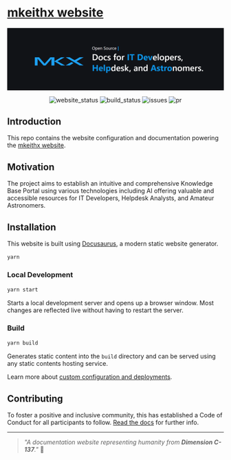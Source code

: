 # [mkeithx website](https://mkeithx.github.io/)

<p align="center">
    <a href="https://mkeithx.github.io">
    <img align="center" src="./assets/github-banner.png"/>
    </a>
</p>

<div align="center">

![website_status](https://img.shields.io/website?url=https%3A%2F%2Fmkeithx.github.io%2F&style=for-the-badge&label=Website)
![build_status](https://img.shields.io/github/actions/workflow/status/mkeithx/mkeithx.github.io/deploy.yml?style=for-the-badge)
![issues](https://img.shields.io/github/issues/mkeithx/mkeithx.github.io?style=for-the-badge)
![pr](https://img.shields.io/github/issues-pr/mkeithx/mkeithx.github.io?style=for-the-badge)

</div>

## Introduction
This repo contains the website configuration and documentation powering the [mkeithx website](https://mkeithx.github.io).

## Motivation
The project aims to establish an intuitive and comprehensive Knowledge Base Portal using various technologies including AI offering valuable and accessible resources for IT Developers, Helpdesk Analysts, and Amateur Astronomers.

## Installation

This website is built using [Docusaurus](https://docusaurus.io/), a modern static website generator.


```bash
yarn
```

### Local Development

```bash
yarn start
```

Starts a local development server and opens up a browser window. Most changes are reflected live without having to restart the server.

### Build

```bash
yarn build
```

Generates static content into the `build` directory and can be served using any static contents hosting service.

Learn more about [custom configuration and deployments](https://mkeithx.pages.dev/docs/getting-started).


<!-- [**MKX SpaceHub**](https://mkeithx.github.io/)™ a project built with Docusaurus that aims create an intuitive and comprehensive Knowledge Base Portal, providing valuable and accessible resources for all. [Learn more](https://mkeithx.github.io/docs). -->

<!-- ## Contents

Apart from tech docs, you'll get to find articles covering fascinating topics about [the universe](../cosmos/). Ranging from our very own [solar system](https://mkeithx.github.io/cosmos), facts about [celestial mechanics](https://mkeithx.github.io/cosmos/astrophysics), some influential [figures in physics](https://mkeithx.github.io/cosmos/legacy), astronomy, and space exploration, and beyond. -->

## Contributing

To foster a positive and inclusive community, this has established a Code of Conduct for all participants to follow. [Read the docs](https://mkeithx.github.io/community) for further info.

---

> _"A documentation website representing humanity from **Dimension C-137**."_
> 🚀
